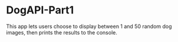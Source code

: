 # DogAPI-Part1

This app lets users choose to display between 1 and 50 random dog images, then prints the results to the console. 
